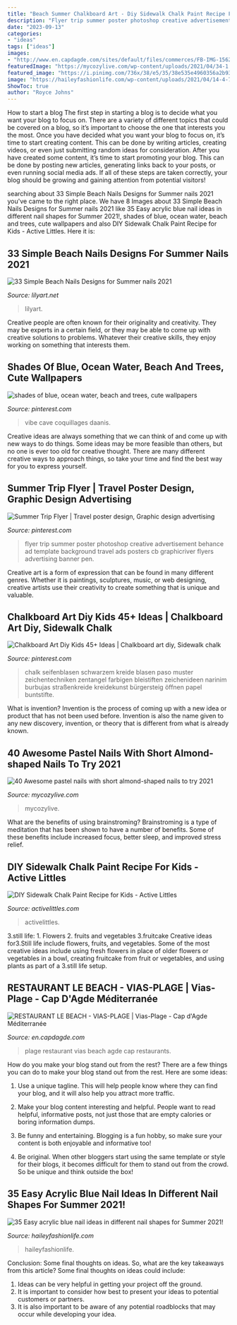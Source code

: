 ```yaml
---
title: "Beach Summer Chalkboard Art - Diy Sidewalk Chalk Paint Recipe For Kids"
description: "Flyer trip summer poster photoshop creative advertisement behance ad template background travel ads posters cb graphicriver flyers advertising banner pen"
date: "2023-09-13"
categories:
- "ideas"
tags: ["ideas"]
images:
- "http://www.en.capdagde.com/sites/default/files/commerces/FB-IMG-1562936801672.jpg"
featuredImage: "https://mycozylive.com/wp-content/uploads/2021/04/34-1.jpg"
featured_image: "https://i.pinimg.com/736x/38/e5/35/38e535e4960356a2b937ed81f8bd74a9.jpg"
image: "https://haileyfashionlife.com/wp-content/uploads/2021/04/14-4-768x1152.jpg"
ShowToc: true
author: "Royce Johns"
---
```



How to start a blog
The first step in starting a blog is to decide what you want your blog to focus on. There are a variety of different topics that could be covered on a blog, so it’s important to choose the one that interests you the most. Once you have decided what you want your blog to focus on, it’s time to start creating content. This can be done by writing articles, creating videos, or even just submitting random ideas for consideration. After you have created some content, it’s time to start promoting your blog. This can be done by posting new articles, generating links back to your posts, or even running social media ads. If all of these steps are taken correctly, your blog should be growing and gaining attention from potential visitors!

	

		
searching about 33 Simple Beach Nails Designs for Summer nails 2021 you've came to the right place. We have 8 Images about 33 Simple Beach Nails Designs for Summer nails 2021 like 35 Easy acrylic blue nail ideas in different nail shapes for Summer 2021!, shades of blue, ocean water, beach and trees, cute wallpapers and also DIY Sidewalk Chalk Paint Recipe for Kids - Active Littles. Here it is:
		
    
## 33 Simple Beach Nails Designs For Summer Nails 2021

<img loading=lazy src="https://lilyart.net/wp-content/uploads/2021/05/22-12-683x1024.jpg" onerror="this.onerror=null;this.src='https://tse2.mm.bing.net/th?id=OIP.ul7hJ84x2mfy4lpl4gpcdAHaLG&amp;pid=15.1';" alt="33 Simple Beach Nails Designs for Summer nails 2021">

_Source: lilyart.net_

>lilyart. 

	

Creative people are often known for their originality and creativity. They may be experts in a certain field, or they may be able to come up with creative solutions to problems. Whatever their creative skills, they enjoy working on something that interests them.

    
## Shades Of Blue, Ocean Water, Beach And Trees, Cute Wallpapers

<img loading=lazy src="https://i.pinimg.com/736x/18/c5/de/18c5de64bfa717e63f382394c366386d.jpg" onerror="this.onerror=null;this.src='https://tse4.mm.bing.net/th?id=OIP.b8Yzfg25Y5BKtx5JlPRABgHaQv&amp;pid=15.1';" alt="shades of blue, ocean water, beach and trees, cute wallpapers">

_Source: pinterest.com_

>vibe cave coquillages daanis. 

	

Creative ideas are always something that we can think of and come up with new ways to do things. Some ideas may be more feasible than others, but no one is ever too old for creative thought. There are many different creative ways to approach things, so take your time and find the best way for you to express yourself.

    
## Summer Trip Flyer | Travel Poster Design, Graphic Design Advertising

<img loading=lazy src="https://i.pinimg.com/736x/38/e5/35/38e535e4960356a2b937ed81f8bd74a9.jpg" onerror="this.onerror=null;this.src='https://tse4.mm.bing.net/th?id=OIP.MduVTjSKmQA6tknk3nco2AHaKe&amp;pid=15.1';" alt="Summer Trip Flyer | Travel poster design, Graphic design advertising">

_Source: pinterest.com_

>flyer trip summer poster photoshop creative advertisement behance ad template background travel ads posters cb graphicriver flyers advertising banner pen. 

	

Creative art is a form of expression that can be found in many different genres. Whether it is paintings, sculptures, music, or web designing, creative artists use their creativity to create something that is unique and valuable.

    
## Chalkboard Art Diy Kids 45+ Ideas | Chalkboard Art Diy, Sidewalk Chalk

<img loading=lazy src="https://i.pinimg.com/736x/76/70/ff/7670ff8fb5691a666df2e8d700742efb.jpg" onerror="this.onerror=null;this.src='https://tse3.mm.bing.net/th?id=OIP.Cu3ijgZIfgV5nGT7zp_XYgAAAA&amp;pid=15.1';" alt="Chalkboard Art Diy Kids 45+ Ideas | Chalkboard art diy, Sidewalk chalk">

_Source: pinterest.com_

>chalk seifenblasen schwarzem kreide blasen paso muster zeichentechniken zentangel farbigen bleistiften zeichenideen narinim burbujas straßenkreide kreidekunst bürgersteig öffnen papel buntstifte. 

	

What is invention?
Invention is the process of coming up with a new idea or product that has not been used before. Invention is also the name given to any new discovery, invention, or theory that is different from what is already known.

    
## 40 Awesome Pastel Nails With Short Almond-shaped Nails To Try 2021

<img loading=lazy src="https://mycozylive.com/wp-content/uploads/2021/04/34-1.jpg" onerror="this.onerror=null;this.src='https://tse2.mm.bing.net/th?id=OIP.b6iiOIN5SlvDLL0lnA2FnwHaLH&amp;pid=15.1';" alt="40 Awesome pastel nails with short almond-shaped nails to try 2021">

_Source: mycozylive.com_

>mycozylive. 

	

What are the benefits of using brainstroming?
Brainstroming is a type of meditation that has been shown to have a number of benefits. Some of these benefits include increased focus, better sleep, and improved stress relief.

    
## DIY Sidewalk Chalk Paint Recipe For Kids - Active Littles

<img loading=lazy src="https://activelittles.com/wp-content/uploads/2020/08/diy-sidewalk-chalk-paint-recipe.png" onerror="this.onerror=null;this.src='https://tse1.mm.bing.net/th?id=OIP.WLC4SWvWCFs-oZzfnOdr1QHaLH&amp;pid=15.1';" alt="DIY Sidewalk Chalk Paint Recipe for Kids - Active Littles">

_Source: activelittles.com_

>activelittles. 

	

3.still life: 1. Flowers 2. fruits and vegetables 3.fruitcake
Creative ideas for3.Still life include flowers, fruits, and vegetables. Some of the most creative ideas include using fresh flowers in place of older flowers or vegetables in a bowl, creating fruitcake from fruit or vegetables, and using plants as part of a 3.still life setup.

    
## RESTAURANT LE BEACH - VIAS-PLAGE | Vias-Plage - Cap D&#039;Agde Méditerranée

<img loading=lazy src="http://www.en.capdagde.com/sites/default/files/commerces/FB-IMG-1562936801672.jpg" onerror="this.onerror=null;this.src='https://tse3.mm.bing.net/th?id=OIP.GTYkiLHyEsor4unqYZNScQHaFj&amp;pid=15.1';" alt="RESTAURANT LE BEACH - VIAS-PLAGE | Vias-Plage - Cap d&#039;Agde Méditerranée">

_Source: en.capdagde.com_

>plage restaurant vias beach agde cap restaurants. 

	

How do you make your blog stand out from the rest?
There are a few things you can do to make your blog stand out from the rest. Here are some ideas: 
1. Use a unique tagline. This will help people know where they can find your blog, and it will also help you attract more traffic.

2. Make your blog content interesting and helpful. People want to read helpful, informative posts, not just those that are empty calories or boring information dumps.

3. Be funny and entertaining. Blogging is a fun hobby, so make sure your content is both enjoyable and informative too!

4. Be original. When other bloggers start using the same template or style for their blogs, it becomes difficult for them to stand out from the crowd. So be unique and think outside the box!


    
## 35 Easy Acrylic Blue Nail Ideas In Different Nail Shapes For Summer 2021!

<img loading=lazy src="https://haileyfashionlife.com/wp-content/uploads/2021/04/14-4-768x1152.jpg" onerror="this.onerror=null;this.src='https://tse2.mm.bing.net/th?id=OIP.qLqQAah_01-vDMb2s8N4CQHaLH&amp;pid=15.1';" alt="35 Easy acrylic blue nail ideas in different nail shapes for Summer 2021!">

_Source: haileyfashionlife.com_

>haileyfashionlife. 

	

Conclusion: Some final thoughts on ideas.
So, what are the key takeaways from this article?
Some final thoughts on ideas could include:
1. Ideas can be very helpful in getting your project off the ground.
2. It is important to consider how best to present your ideas to potential customers or partners.
3. It is also important to be aware of any potential roadblocks that may occur while developing your idea.

